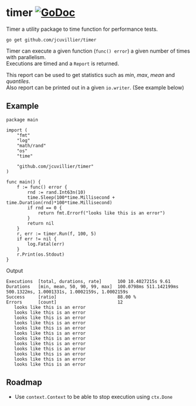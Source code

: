 # timer [![GoDoc](https://godoc.org/github.com/jcuvillier/timer?status.svg)](https://godoc.org/github.com/jcuvillier/timer)

Timer a utility package to time function for performance tests.

```
go get github.com/jcuvillier/timer
```

Timer can execute a given function (`func() error`) a given number of times with parallelism.  
Executions are timed and a `Report` is returned.  

This report can be used to get statistics such as *min*, *max*, *mean* and *quantiles*.  
Also report can be printed out in a given `io.writer`. (See example below)

## Example

```golang
package main

import (
	"fmt"
	"log"
	"math/rand"
	"os"
	"time"

	"github.com/jcuvillier/timer"
)

func main() {
	f := func() error {
		rnd := rand.Int63n(10)
		time.Sleep(100*time.Millisecond + time.Duration(rnd)*100*time.Millisecond)
		if rnd == 0 {
			return fmt.Errorf("looks like this is an error")
		}
		return nil
	}
	r, err := timer.Run(f, 100, 5)
	if err != nil {
		log.Fatal(err)
	}
	r.Print(os.Stdout)
}
```
Output
```
Executions  [total, durations, rate]      100 10.4027215s 9.61
Durations   [min, mean, 50, 90, 99, max]  100.0798ms 511.142199ms 500.1322ms, 1.0001331s, 1.0002159s, 1.0002159s
Success     [ratio]                       88.00 %
Errors      [count]                       12
   looks like this is an error
   looks like this is an error
   looks like this is an error
   looks like this is an error
   looks like this is an error
   looks like this is an error
   looks like this is an error
   looks like this is an error
   looks like this is an error
   looks like this is an error
   looks like this is an error
   looks like this is an error
```

## Roadmap

* Use `context.Context` to be able to stop execution using `ctx.Done`


